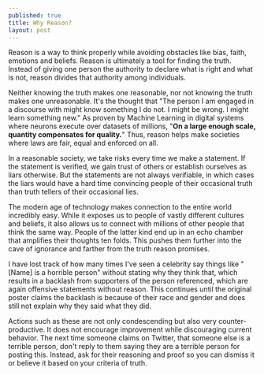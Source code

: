 ```yaml
---
published: true
title: Why Reason?
layout: post
---
```

Reason is a way to think properly while avoiding obstacles like bias, faith, emotions and beliefs. Reason is ultimately a tool for finding the truth. Instead of giving one person the authority to declare what is right and what is not, reason divides that authority among individuals.

Neither knowing the truth makes one reasonable, nor not knowing the truth makes one unreasonable. It's the thought that "The person I am engaged in a discourse with might know something I do not. I might be wrong. I might learn something new." As proven by Machine Learning in digital systems where neurons execute over datasets of millions, "<b>On a large enough scale, quantity compensates for quality.</b>" Thus, reason helps make societies where laws are fair, equal and enforced on all.

In a reasonable society, we take risks every time we make a statement. If the statement is verified, we gain trust of others or establish ourselves as liars otherwise. But the statements are not always verifiable, in which cases the liars would have a hard time convincing people of their occasional truth than truth tellers of their occasional lies.

The modern age of technology makes connection to the entire world incredibly easy. While it exposes us to people of vastly different cultures and beliefs, it also allows us to connect with millions of other people that think the same way. People of the latter kind end up in an echo chamber that amplifies their thoughts ten folds. This pushes them further into the cave of ignorance and farther from the truth reason promises.

I have lost track of how many times I've seen a celebrity say things like "[Name] is a horrible person" without stating why they think that, which results in a backlash from supporters of the person referenced, which are again offensive statements without reason. This continues until the original poster claims the backlash is because of their race and gender and does still not explain why they said what they did.

Actions such as these are not only condescending but also very counter-productive. It does not encourage improvement while discouraging current behavior. The next time someone claims on Twitter, that someone else is a terrible person, don't reply to them saying they are a terrible person for posting this. Instead, ask for their reasoning and proof so you can dismiss it or believe it based on your criteria of truth.
